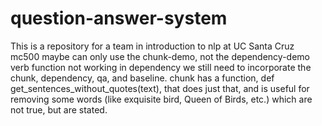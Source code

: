 # question-answer-system
This is a repository for a team in introduction to nlp at UC Santa Cruz
mc500 maybe can only use the chunk-demo, not the dependency-demo
verb function not working in dependency
we still need to incorporate the chunk, dependency, qa, and baseline. 
chunk has a function, def get_sentences_without_quotes(text), that does just that, and is useful for removing some words (like exquisite bird, Queen of Birds, etc.) which are not true, but are stated.
